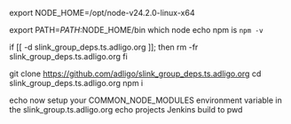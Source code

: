 export NODE_HOME=/opt/node-v24.2.0-linux-x64

export PATH=$PATH:$NODE_HOME/bin
which node
echo npm is `npm -v`

if [[ -d slink_group_deps.ts.adligo.org ]]; then 
  rm -fr slink_group_deps.ts.adligo.org
fi


git clone https://github.com/adligo/slink_group_deps.ts.adligo.org
cd slink_group_deps.ts.adligo.org
npm i

echo now setup your COMMON_NODE_MODULES environment variable in the slink_group.ts.adligo.org
echo projects Jenkins build to
pwd

